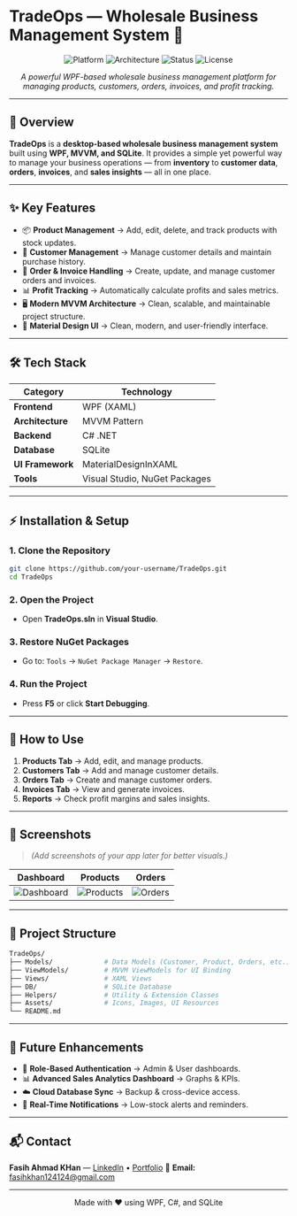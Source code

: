 # **TradeOps — Wholesale Business Management System** 🛒

<p align="center">
  <img src="https://img.shields.io/badge/Platform-WPF%20%7C%20SQLite-blue?style=for-the-badge" alt="Platform" />
  <img src="https://img.shields.io/badge/Architecture-MVVM-success?style=for-the-badge" alt="Architecture" />
  <img src="https://img.shields.io/badge/Status-Ongoing-orange?style=for-the-badge" alt="Status" />
  <img src="https://img.shields.io/badge/License-MIT-green?style=for-the-badge" alt="License" />
</p>

<p align="center">
  <i>A powerful WPF-based wholesale business management platform for managing products, customers, orders, invoices, and profit tracking.</i>
</p>

---

## 📌 **Overview**

**TradeOps** is a **desktop-based wholesale business management system** built using **WPF, MVVM, and SQLite**.
It provides a simple yet powerful way to manage your business operations — from **inventory** to **customer data**, **orders**, **invoices**, and **sales insights** — all in one place.

---

## ✨ **Key Features**

* 📦 **Product Management** → Add, edit, delete, and track products with stock updates.
* 👥 **Customer Management** → Manage customer details and maintain purchase history.
* 🧾 **Order & Invoice Handling** → Create, update, and manage customer orders and invoices.
* 📊 **Profit Tracking** → Automatically calculate profits and sales metrics.
* 🖥️ **Modern MVVM Architecture** → Clean, scalable, and maintainable project structure.
* 🎨 **Material Design UI** → Clean, modern, and user-friendly interface.

---

## 🛠 **Tech Stack**

| Category         | Technology                    |
| ---------------- | ----------------------------- |
| **Frontend**     | WPF (XAML)                    |
| **Architecture** | MVVM Pattern                  |
| **Backend**      | C# .NET                       |
| **Database**     | SQLite                        |
| **UI Framework** | MaterialDesignInXAML          |
| **Tools**        | Visual Studio, NuGet Packages |

---

## ⚡ **Installation & Setup**

### **1. Clone the Repository**

```bash
git clone https://github.com/your-username/TradeOps.git
cd TradeOps
```

### **2. Open the Project**

* Open **TradeOps.sln** in **Visual Studio**.

### **3. Restore NuGet Packages**

* Go to: `Tools` → `NuGet Package Manager` → `Restore`.

### **4. Run the Project**

* Press **F5** or click **Start Debugging**.

---

## 🎯 **How to Use**

1. **Products Tab** → Add, edit, and manage products.
2. **Customers Tab** → Add and manage customer details.
3. **Orders Tab** → Create and manage customer orders.
4. **Invoices Tab** → View and generate invoices.
5. **Reports** → Check profit margins and sales insights.

---

## 📸 **Screenshots**

> *(Add screenshots of your app later for better visuals.)*

| Dashboard                                         | Products                                         | Orders                                         |
| ------------------------------------------------- | ------------------------------------------------ | ---------------------------------------------- |
| ![Dashboard](https://via.placeholder.com/400x220) | ![Products](https://via.placeholder.com/400x220) | ![Orders](https://via.placeholder.com/400x220) |

---

## 📂 **Project Structure**

```bash
TradeOps/
├── Models/             # Data Models (Customer, Product, Orders, etc.)
├── ViewModels/         # MVVM ViewModels for UI Binding
├── Views/              # XAML Views
├── DB/                 # SQLite Database
├── Helpers/            # Utility & Extension Classes
├── Assets/             # Icons, Images, UI Resources
└── README.md
```

---

## 🔮 **Future Enhancements**

* 🔐 **Role-Based Authentication** → Admin & User dashboards.
* 📊 **Advanced Sales Analytics Dashboard** → Graphs & KPIs.
* ☁️ **Cloud Database Sync** → Backup & cross-device access.
* 🔔 **Real-Time Notifications** → Low-stock alerts and reminders.

---

## 📬 **Contact**

**Fasih Ahmad KHan** — [LinkedIn](http://www.linkedin.com/in/fasih-ahmed-khan-a984ab226/) • [Portfolio](https://your-portfolio.com)
📧 **Email:** [fasihkhan124124@gmail.com](mailto:fasihkhan124124@gmail.com)

---
<p align="center">
  Made with ❤️ using WPF, C#, and SQLite
</p>




